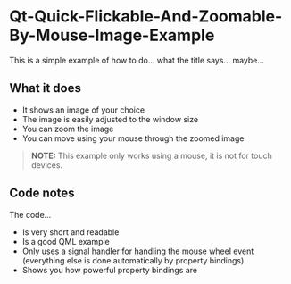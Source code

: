 # Qt-Quick-Flickable-And-Zoomable-By-Mouse-Image-Example

This is a simple example of how to do... what the title says... maybe...

## What it does
  - It shows an image of your choice
  - The image is easily adjusted to the window size
  - You can zoom the image
  - You can move using your mouse through the zoomed image

> **NOTE:** This example only works using a mouse, it is not for touch devices.

## Code notes

The code...

- Is very short and readable
- Is a good QML example
- Only uses a signal handler for handling the mouse wheel event (everything else is done automatically by property bindings)
- Shows you how powerful property bindings are

<!--
## Screenshots

![][Screenshot2]
![][Screenshot3]
![][Screenshot4]

[Screenshot]: https://raw.githubusercontent.com/Noxware/Qt-Quick-Flickable-And-Zoomable-By-Mouse-Image-Example/master/images/Screenshot.jpg

[Screenshot2]: https://raw.githubusercontent.com/Noxware/Qt-Quick-Flickable-And-Zoomable-By-Mouse-Image-Example/master/images/Screenshot2.jpg

[Screenshot3]: https://raw.githubusercontent.com/Noxware/Qt-Quick-Flickable-And-Zoomable-By-Mouse-Image-Example/master/images/Screenshot3.jpg

[Screenshot4]: https://raw.githubusercontent.com/Noxware/Qt-Quick-Flickable-And-Zoomable-By-Mouse-Image-Example/master/images/Screenshot4.jpg
-->